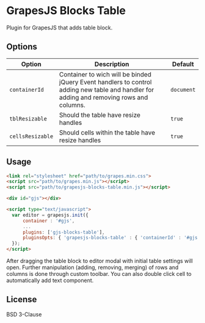 # GrapesJS Blocks Table

Plugin for GrapesJS that adds table block.

## Options

|Option|Description|Default|
|-|-|-
|`containerId`|Container to wich will be binded jQuery Event handlers to control adding new table and handler for adding and removing rows and columns.|`document`|
|`tblResizable`|Should the table have resize handles|`true`|
|`cellsResizable`|Should cells within the table have resize handles|`true`|

## Usage

```html
<link rel="stylesheet" href="path/to/grapes.min.css">
<script src="path/to/grapes.min.js"></script>
<script src="path/to/grapesjs-blocks-table.min.js"></script>

<div id="gjs"></div>

<script type="text/javascript">
  var editor = grapesjs.init({
      container : '#gjs',
      ...
      plugins: ['gjs-blocks-table'],
      pluginsOpts: { 'grapesjs-blocks-table' : { 'containerId' : '#gjs' } },
  });
</script>
```

After dragging the table block to editor modal with initial table settings will open. Further manipulation (adding, removing, merging) of rows and columns is done through custom toolbar. You can also double click cell to automatically add text component.

## License

BSD 3-Clause